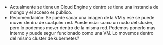 - Actualmente se tiene un Cloud Engine y dentro se tiene una instancia de mongo y el acceso es público.
- Recomendación: Se puede sacar una imagen de la VM y ese se puede mover dentro de cualquier red. Puede estar como un nodo del cluster, pero lo podemos mover dentro de la misma red. Podemos ponerlo mas interno y puede seguir funcionado como una VM. Lo movemos dentro del mismo cluster de kubernetes?


